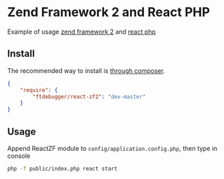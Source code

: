 # Zend Framework 2 and React PHP

Example of usage [zend framework 2](https://github.com/zendframework/zf2) and [react php](https://github.com/reactphp/react)

## Install

The recommended way to install is [through composer](http://getcomposer.org).

```JSON
{
    "require": {
        "ftdebugger/react-zf2": "dev-master"
    }
}
```

## Usage

Append ReactZF module to `config/application.config.php`, then type in console

```BASH
php -f public/index.php react start

```